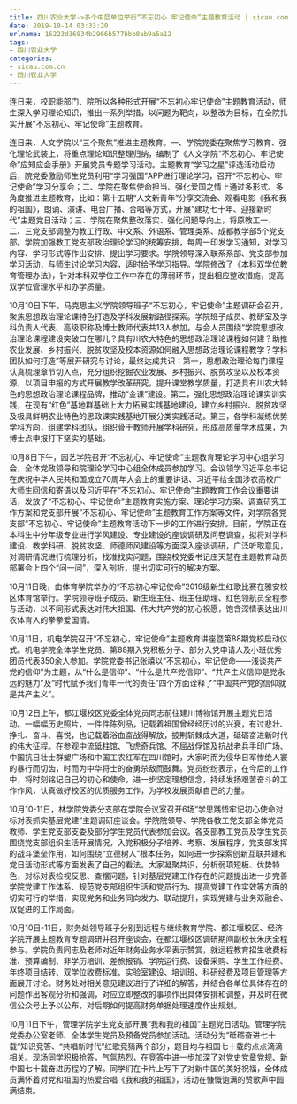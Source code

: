 ```yaml
---
title: 四川农业大学->多个中层单位举行“不忘初心 牢记使命”主题教育活动 | sicau.com.cn
date: 2019-10-14 03:33:20
urlname: 16223d36934b2966b577bbb0ab9a5a12
tags: 
- 四川农业大学
categories:
- sicau.com.cn
- 四川农业大学
---
```

连日来，校职能部门、院所以各种形式开展“不忘初心牢记使命”主题教育活动，师生深入学习理论知识，推出一系列举措，以问题为靶向，以整改为目标，在全院扎实开展“不忘初心、牢记使命”主题教育。

连日来，人文学院以“三个聚焦”推进主题教育。一、学院党委在聚焦学习教育、强化理论武装上，将重点理论知识整理归纳，编制了《人文学院“不忘初心、牢记使命”应知应会手册》开展党员专题学习活动。主题教育“学习之星”评选活动启动后，院党委激励师生党员利用“学习强国”APP进行理论学习，召开“不忘初心、牢记使命”学习分享会；二、学院在聚焦使命担当、强化爱国之情上通过多形式、多角度推进主题教育，比如：第十五期“人文新青年”分享交流会、观看电影《我和我的祖国》，朗诵、演讲、电台广播、合唱等方式，开展“建功七十年、迎接新时代”主题党日活动；三、学院在聚焦整改落实、强化问题导向上，将原教工一、二、三党支部调整为教工行政、中文系、外语系、管理类系、成都教学部5个党支部。学院加强教工党支部政治理论学习的统筹安排，每周一印发学习通知，对学习内容、学习形式等作出安排、提出学习要求。学院领导深入联系系部、党支部参加学习活动，与师生讨论学习内容，适时给予学习指导。学院修改了《本科双学位教育管理办法》，针对本科双学位工作中存在的薄弱环节，提出相应整改措施，提高双学位管理水平和办学质量。

10月10日下午，马克思主义学院领导班子“不忘初心，牢记使命”主题调研会召开，聚焦思想政治理论课特色打造及学科发展新路径探索。学院班子成员、教研室及学科负责人代表、高级职称及博士教师代表共13人参加。与会人员围绕“学院思想政治理论课程建设突破口在哪儿？具有川农大特色的思想政治理论课程如何建？助推农业发展、乡村振兴、脱贫攻坚及校本资源如何融入思想政治理论课程教学？学科团队如何打造”等展开研究与讨论，最终达成共识：第一，思想政治理论每门课程认真梳理章节切入点，充分组织挖掘农业发展、乡村振兴、脱贫攻坚以及校本资源，以项目申报的方式开展教学改革研究，提升课堂教学质量，打造具有川农大特色的思想政治理论课程品牌，推动“金课”建设。第二，强化思想政治理论课实训实践，在现有“红色”基地群基础上大力拓展实践基地建设，建立乡村振兴、脱贫攻坚及极具鲜明农业特色的思政课实践基地开展分类实践活动。第三，各学科凝练优势学科方向，组建学科团队，组织骨干教师开展学科研究，形成高质量学术成果，为博士点申报打下坚实的基础。

10月8日下午，园艺学院召开“不忘初心、牢记使命”主题教育理论学习中心组学习会，全体党政领导和院理论学习中心组全体成员参加学习。会议领学习近平总书记在庆祝中华人民共和国成立70周年大会上的重要讲话、习近平给全国涉农高校广大师生回信和寄语以及习近平在“不忘初心、牢记使命”主题教育工作会议重要讲话，发放了“不忘初心、牢记使命”主题教育实施方案、理论学习方案、调查研究工作方案和党支部开展“不忘初心、牢记使命”主题教育工作方案等文件，对学院各党支部“不忘初心、牢记使命”主题教育活动下一步的工作进行安排。目前，学院正在本科生中分年级专业进行学风建设、专业建设的座谈调研及问卷调查，拟将对学科建设、教学科研、脱贫攻坚、师德师风建设等方面深入座谈调研，广泛听取意见，对调研情况进行梳理分析，找准找实问题，围绕校党委书记庄天慧在主题教育动员部署会上四个“问一问”，深入剖析，提出切实可行的解决方案。

10月11日晚，由体育学院举办的“不忘初心牢记使命”2019级新生红歌比赛在雅安校区体育馆举行。学院领导班子成员、新生班主任、班主任助理、红色领航员全程参与活动，以不同形式表达对伟大祖国、伟大共产党的初心祝愿，饱含深情表达出川农体育人的拳拳爱国情。

10月11日，机电学院召开“不忘初心，牢记使命”主题教育讲座暨第88期党校启动仪式。机电学院全体学生党员、第88期入党积极分子、部分入党申请人及小班优秀团员代表350余人参加。学院党委书记张禧以“不忘初心，牢记使命——浅谈共产党的信仰”为主题，从“什么是信仰”、“什么是共产党信仰”、“共产主义信仰是党永远的魅力”及“时代赋予我们青年一代的责任”四个方面诠释了“中国共产党的信仰就是共产主义”。

10月12日上午，都江堰校区党委全体党员同志前往建川博物馆开展主题党日活动。一幅幅历史照片，一件件陈列品，记载着祖国曾经经历过的兴衰，有过悲壮、挣扎、奋斗、喜悦，也记载着浴血奋战得解放，披荆斩棘成大道，砥砺奋进新时代的伟大征程。在参观中流砥柱馆、飞虎奇兵馆、不屈战俘馆及抗战老兵手印广场、中国抗日壮士群塑广场和中国工农红军在四川馆时，大家时而为侵华日军惨绝人寰的暴行而切齿，时而为中华将士的奋勇杀敌而鼓舞。党员纷纷表示，在今后的工作中，将时刻铭记自己的初心和使命，进一步坚定理想信念，持续发扬艰苦奋斗的工作作风，认真做好校区的优质服务工作，为学校发展贡献自己的力量。

10月10-11日，林学院党委分支部在学院会议室召开6场“学思践悟牢记初心使命对标对表抓实基层党建”主题调研座谈会。学院院领导、学院各教工党支部全体党员教师、学生党支部支委及部分学生党员代表参加会议。各支部教工党员及学生党员围绕党支部组织生活开展情况，入党积极分子培养、考察、发展程序，党支部发挥的战斗堡垒作用，如何围绕“立德树人”根本任务，如何进一步探索创新互联共建和党日活动形式等方面发表了自己的看法。大家凝聚共识，分析弱项短板、优势特色，对标对表检视反思、查摆问题，针对基层党建工作存在的问题提出进一步完善学院党建工作体系、规范党支部组织生活和党员行为、提高党建工作实效等方面的切实可行的举措，实现党务和业务同向发力、联动提升，实现党建与业务双融合、双促进的工作局面。

10月10日-11日，财务处领导班子分别到远程与继续教育学院、都江堰校区、经济学院开展主题教育专题调研并召开座谈会，在都江堰校区调研期间副校长朱庆全程参与。学院负责同志及老师对近年财务业务水平表示赞赏，就远程教育招生收费标准、预算编制、非学历培训、差旅报销、学院运行费、设备采购、学生工作经费、年终项目结转、双学位收费标准、实验室建设、培训班、科研经费及项目管理等方面展开讨论。财务处对相关意见建议进行了详细的解答，并结合各单位具体存在的问题作出客观分析和强调，对应立即整改的事项作出具体安排和调整，并及时在微信公众号上予以公布，对后期如何提高财务单据处理速度作出规划。

10月11日下午，管理学院学生党支部开展“我和我的祖国”主题党日活动。管理学院党委办公室老师、全体学生党员及预备党员参加活动。活动分为“砥砺奋进七十载”知识竞答、“共唱新时代”红歌竞猜两个部分，题目均与祖国七十载的点点滴滴相关。现场同学积极抢答，气氛热烈，在竞答中进一步加深了对党史党章党规、新中国七十载奋进历程的了解。同学们在卡片上写下了对新中国的美好祝福，全体成员满怀着对党和祖国的热爱合唱《我和我的祖国》，活动在慷慨饱满的赞歌声中圆满结束。



